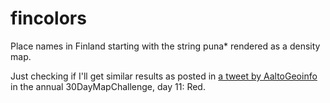 # fincolors

Place names in Finland starting with the string puna* rendered as a density map. 

Just checking if I'll get similar results as posted in [a tweet by AaltoGeoinfo](https://twitter.com/AaltoGeoinfo/status/1590983063105949697) in the annual  30DayMapChallenge, day 11: Red.